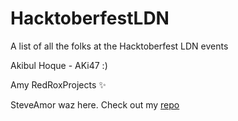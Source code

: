 # HacktoberfestLDN
A list of all the folks at the Hacktoberfest LDN events

Akibul Hoque - AKi47 :)

Amy RedRoxProjects :sparkles:

SteveAmor waz here.  Check out my [repo](https://github.com/steveAmor)
